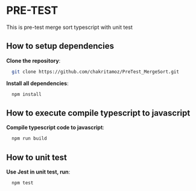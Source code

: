 # PRE-TEST
This is pre-test merge sort typescript with unit test

## How to setup dependencies
**Clone the repository**:
```sh
  git clone https://github.com/chakritamoz/PreTest_MergeSort.git
```

**Install all dependencies**:
```sh
  npm install
```

## How to execute compile typescript to javascript
**Compile typescript code to javascript**:
```sh
  npm run build
```

## How to unit test
**Use Jest in unit test, run**:
```sh
  npm test
```
